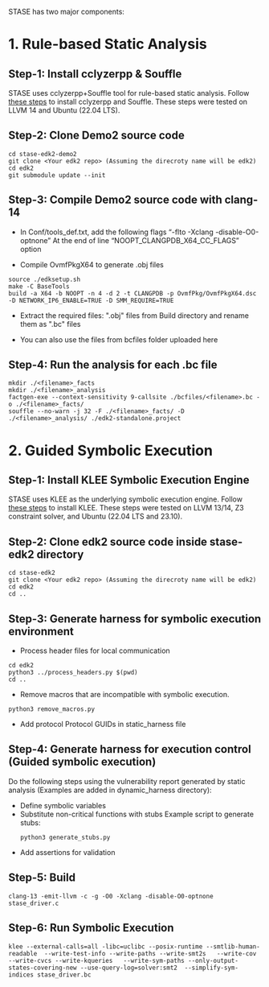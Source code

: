 STASE has two major components:



# 1. Rule-based Static Analysis

## Step-1: Install cclyzerpp & Souffle 
STASE uses cclyzerpp+Souffle tool for rule-based static analysis. Follow [these steps](install_sa.md) to install cclyzerpp and Souffle. These steps were tested on LLVM 14 and Ubuntu (22.04 LTS). 

## Step-2: Clone Demo2 source code
```
cd stase-edk2-demo2
git clone <Your edk2 repo> (Assuming the direcroty name will be edk2)
cd edk2
git submodule update --init
```

## Step-3: Compile Demo2 source code with clang-14
- In Conf/tools_def.txt, add the following flags “-flto -Xclang -disable-O0-optnone” At the end of line “NOOPT_CLANGPDB_X64_CC_FLAGS” option

- Compile OvmfPkgX64 to generate .obj files
```
source ./edksetup.sh
make -C BaseTools
build -a X64 -b NOOPT -n 4 -d 2 -t CLANGPDB -p OvmfPkg/OvmfPkgX64.dsc -D NETWORK_IP6_ENABLE=TRUE -D SMM_REQUIRE=TRUE
```
- Extract the required files: "<filename>.obj" files from Build directory and rename them as "<filename>.bc" files

- You can also use the files from bcfiles folder uploaded here

## Step-4: Run the analysis for each .bc file
```
mkdir ./<filename>_facts
mkdir ./<filename>_analysis
factgen-exe --context-sensitivity 9-callsite ./bcfiles/<filename>.bc -o ./<filename>_facts/
souffle --no-warn -j 32 -F ./<filename>_facts/ -D ./<filename>_analysis/ ./edk2-standalone.project
```






# 2. Guided Symbolic Execution

## Step-1: Install KLEE Symbolic Execution Engine 
STASE uses KLEE as the underlying symbolic execution engine. Follow [these steps](install_klee.md) to install KLEE. These steps were tested on LLVM 13/14, Z3 constraint solver, and  Ubuntu (22.04 LTS and 23.10). 

## Step-2: Clone edk2 source code inside stase-edk2 directory
```
cd stase-edk2
git clone <Your edk2 repo> (Assuming the direcroty name will be edk2)
cd edk2
cd ..
```

## Step-3: Generate harness for symbolic execution environment
- Process header files for local communication
```
cd edk2
python3 ../process_headers.py $(pwd)
cd ..
```

- Remove macros that are incompatible with symbolic execution.
```
python3 remove_macros.py
```
- Add protocol Protocol GUIDs in static_harness file

## Step-4: Generate harness for execution control (Guided symbolic execution)

Do the following steps using the vulnerability report generated by static analysis (Examples are added in dynamic_harness directory):

- Define symbolic variables
- Substitute non-critical functions with stubs 
    Example script to generate stubs:
    ```
    python3 generate_stubs.py
    ```
- Add assertions for validation



## Step-5: Build
```
clang-13 -emit-llvm -c -g -O0 -Xclang -disable-O0-optnone stase_driver.c
```
## Step-6: Run Symbolic Execution
```
klee --external-calls=all -libc=uclibc --posix-runtime --smtlib-human-readable  --write-test-info --write-paths --write-smt2s   --write-cov  --write-cvcs --write-kqueries   --write-sym-paths --only-output-states-covering-new --use-query-log=solver:smt2  --simplify-sym-indices stase_driver.bc
```


